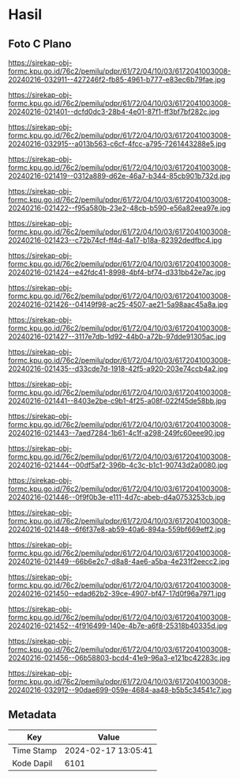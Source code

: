 # Hasil

## Foto C Plano

https://sirekap-obj-formc.kpu.go.id/76c2/pemilu/pdpr/61/72/04/10/03/6172041003008-20240216-032911--427246f2-fb85-4961-b777-e83ec6b79fae.jpg

https://sirekap-obj-formc.kpu.go.id/76c2/pemilu/pdpr/61/72/04/10/03/6172041003008-20240216-021401--dcfd0dc3-28b4-4e01-87f1-ff3bf7bf282c.jpg

https://sirekap-obj-formc.kpu.go.id/76c2/pemilu/pdpr/61/72/04/10/03/6172041003008-20240216-032915--a013b563-c6cf-4fcc-a795-7261443288e5.jpg

https://sirekap-obj-formc.kpu.go.id/76c2/pemilu/pdpr/61/72/04/10/03/6172041003008-20240216-021419--0312a889-d62e-46a7-b344-85cb901b732d.jpg

https://sirekap-obj-formc.kpu.go.id/76c2/pemilu/pdpr/61/72/04/10/03/6172041003008-20240216-021422--f95a580b-23e2-48cb-b590-e56a82eea97e.jpg

https://sirekap-obj-formc.kpu.go.id/76c2/pemilu/pdpr/61/72/04/10/03/6172041003008-20240216-021423--c72b74cf-ff4d-4a17-b18a-82392dedfbc4.jpg

https://sirekap-obj-formc.kpu.go.id/76c2/pemilu/pdpr/61/72/04/10/03/6172041003008-20240216-021424--e42fdc41-8998-4bf4-bf74-d331bb42e7ac.jpg

https://sirekap-obj-formc.kpu.go.id/76c2/pemilu/pdpr/61/72/04/10/03/6172041003008-20240216-021426--04149f98-ac25-4507-ae21-5a98aac45a8a.jpg

https://sirekap-obj-formc.kpu.go.id/76c2/pemilu/pdpr/61/72/04/10/03/6172041003008-20240216-021427--3117e7db-1d92-44b0-a72b-97dde91305ac.jpg

https://sirekap-obj-formc.kpu.go.id/76c2/pemilu/pdpr/61/72/04/10/03/6172041003008-20240216-021435--d33cde7d-1918-42f5-a920-203e74ccb4a2.jpg

https://sirekap-obj-formc.kpu.go.id/76c2/pemilu/pdpr/61/72/04/10/03/6172041003008-20240216-021441--8403e2be-c9b1-4f25-a08f-022f45de58bb.jpg

https://sirekap-obj-formc.kpu.go.id/76c2/pemilu/pdpr/61/72/04/10/03/6172041003008-20240216-021443--7aed7284-1b61-4c1f-a298-249fc60eee90.jpg

https://sirekap-obj-formc.kpu.go.id/76c2/pemilu/pdpr/61/72/04/10/03/6172041003008-20240216-021444--00df5af2-396b-4c3c-b1c1-90743d2a0080.jpg

https://sirekap-obj-formc.kpu.go.id/76c2/pemilu/pdpr/61/72/04/10/03/6172041003008-20240216-021446--0f9f0b3e-e111-4d7c-abeb-d4a0753253cb.jpg

https://sirekap-obj-formc.kpu.go.id/76c2/pemilu/pdpr/61/72/04/10/03/6172041003008-20240216-021448--6f6f37e8-ab59-40a6-894a-559bf669eff2.jpg

https://sirekap-obj-formc.kpu.go.id/76c2/pemilu/pdpr/61/72/04/10/03/6172041003008-20240216-021449--66b6e2c7-d8a8-4ae6-a5ba-4e231f2eecc2.jpg

https://sirekap-obj-formc.kpu.go.id/76c2/pemilu/pdpr/61/72/04/10/03/6172041003008-20240216-021450--edad62b2-39ce-4907-bf47-17d0f96a7971.jpg

https://sirekap-obj-formc.kpu.go.id/76c2/pemilu/pdpr/61/72/04/10/03/6172041003008-20240216-021452--4f916499-140e-4b7e-a6f8-25318b40335d.jpg

https://sirekap-obj-formc.kpu.go.id/76c2/pemilu/pdpr/61/72/04/10/03/6172041003008-20240216-021456--06b58803-bcd4-41e9-96a3-e121bc42283c.jpg

https://sirekap-obj-formc.kpu.go.id/76c2/pemilu/pdpr/61/72/04/10/03/6172041003008-20240216-032912--90dae699-059e-4684-aa48-b5b5c34541c7.jpg


## Metadata

| Key        | Value               |
| ---------- | ------------------- |
| Time Stamp | 2024-02-17 13:05:41 |
| Kode Dapil | 6101                |



